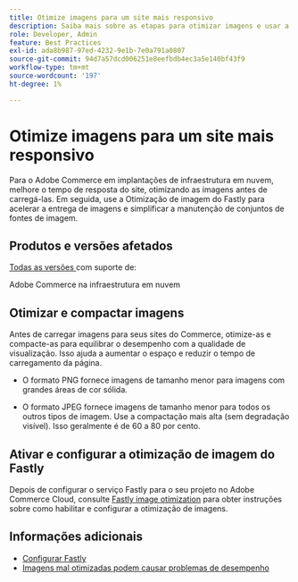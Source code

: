 ```yaml
---
title: Otimize imagens para um site mais responsivo
description: Saiba mais sobre as etapas para otimizar imagens e usar a otimização de imagem do Fastly para otimizar o tempo de resposta em seus sites do Adobe Commerce.
role: Developer, Admin
feature: Best Practices
exl-id: ada8b987-97ed-4232-9e1b-7e0a791a0807
source-git-commit: 94d7a57dcd006251e8eefbdb4ec3a5e140bf43f9
workflow-type: tm+mt
source-wordcount: '197'
ht-degree: 1%

---
```


# Otimize imagens para um site mais responsivo

Para o Adobe Commerce em implantações de infraestrutura em nuvem, melhore o tempo de resposta do site, otimizando as imagens antes de carregá-las. Em seguida, use a Otimização de imagem do Fastly para acelerar a entrega de imagens e simplificar a manutenção de conjuntos de fontes de imagem.

## Produtos e versões afetados

[Todas as versões ](../../../release/versions.md) com suporte de:

Adobe Commerce na infraestrutura em nuvem


## Otimizar e compactar imagens

Antes de carregar imagens para seus sites do Commerce, otimize-as e compacte-as para equilibrar o desempenho com a qualidade de visualização. Isso ajuda a aumentar o espaço e reduzir o tempo de carregamento da página.

- O formato PNG fornece imagens de tamanho menor para imagens com grandes áreas de cor sólida.

- O formato JPEG fornece imagens de tamanho menor para todos os outros tipos de imagem. Use a compactação mais alta (sem degradação visível). Isso geralmente é de 60 a 80 por cento.

## Ativar e configurar a otimização de imagem do Fastly

Depois de configurar o serviço Fastly para o seu projeto no Adobe Commerce Cloud, consulte [Fastly image otimization](https://devdocs.magento.com/cloud/cdn/fastly-image-optimization.html) para obter instruções sobre como habilitar e configurar a otimização de imagens.

## Informações adicionais

- [Configurar Fastly](https://devdocs.magento.com/cloud/cdn/configure-fastly.html)
- [Imagens mal otimizadas podem causar problemas de desempenho](https://experienceleague.adobe.com/docs/commerce-knowledge-base/kb/troubleshooting/miscellaneous/file-storage-low-specific-page-loads-are-slow.html)
